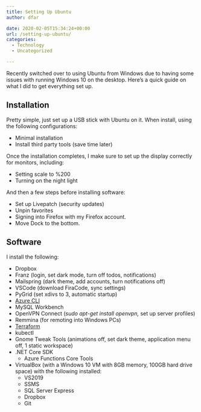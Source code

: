 ```yaml
---
title: Setting Up Ubuntu
author: dfar

date: 2020-02-05T15:34:24+00:00
url: /setting-up-ubuntu/
categories:
  - Technology
  - Uncategorized

---
```

Recently switched over to using Ubuntu from Windows due to having some issues with running Windows 10 on the desktop. Here&#8217;s a quick guide on what I did to get everything set up.

## Installation

Pretty simple, just set up a USB stick with Ubuntu on it. When install, using the following configurations:

  * Minimal installation
  * Install third party tools (save time later)

Once the installation completes, I make sure to set up the display correctly for monitors, including:

  * Setting scale to %200
  * Turning on the night light

And then a few steps before installing software:

  * Set up Livepatch (security updates)
  * Unpin favorites
  * Signing into Firefox with my Firefox account.
  * Move Dock to the bottom.

## Software

I install the following:

  * Dropbox
  * Franz (login, set dark mode, turn off todos, notifications)
  * Mailspring (dark theme, add accounts, turn notifications off)
  * VSCode (download FiraCode, sync settings)
  * PyGrid (set xdivs to 3, automatic startup)
  * <a rel="noreferrer noopener" aria-label="Azure CLI (opens in a new tab)" href="https://docs.microsoft.com/en-us/cli/azure/install-azure-cli-apt?view=azure-cli-latest" target="_blank">Azure CLI</a>
  * MySQL Workbench
  * OpenVPN Connect (_sudo apt-get install openvpn,_ set up server profiles)
  * Remmina (for remoting into Windows PCs)
  * <a rel="noreferrer noopener" aria-label="Terraform (opens in a new tab)" href="https://askubuntu.com/questions/983351/how-to-install-terraform-in-ubuntu" target="_blank">Terraform</a>
  * kubectl
  * Gnome Tweak Tools (animations off, set dark theme, application menu off, 1 static workspace)
  * .NET Core SDK
      * Azure Functions Core Tools
  * VirtualBox (with a Windows 10 VM with 8GB memory, 100GB hard drive space) with the following installed:
      * VS2019
      * SSMS
      * SQL Server Express
      * Dropbox
      * Git